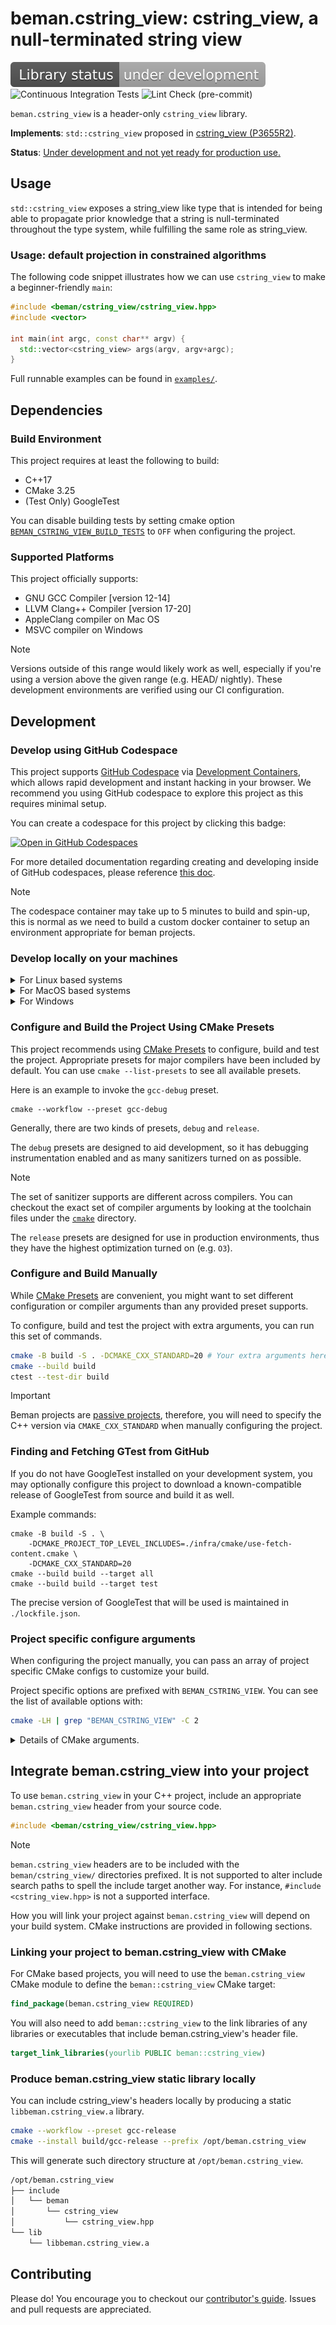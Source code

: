 # beman.cstring_view: cstring_view, a null-terminated string view

<!--
SPDX-License-Identifier: Apache-2.0 WITH LLVM-exception
-->

<!-- markdownlint-disable-next-line line-length -->
![Library Status](https://raw.githubusercontent.com/bemanproject/beman/refs/heads/main/images/badges/beman_badge-beman_library_under_development.svg) ![Continuous Integration Tests](https://github.com/dascandy/cstring_view/actions/workflows/ci_tests.yml/badge.svg) ![Lint Check (pre-commit)](https://github.com/dascandy/cstring_view/actions/workflows/pre-commit.yml/badge.svg)

`beman.cstring_view` is a header-only `cstring_view` library.

**Implements**: `std::cstring_view` proposed in [cstring\_view (P3655R2)](https://wg21.link/P3655R2).

**Status**: [Under development and not yet ready for production use.](https://github.com/bemanproject/beman/blob/main/docs/beman_library_maturity_model.md#under-development-and-not-yet-ready-for-production-use)

## Usage

`std::cstring_view` exposes a string\_view like type that is intended for being able to propagate prior knowledge that a string is null-terminated throughout the type system, while fulfilling the same role as string\_view.

### Usage: default projection in constrained algorithms

The following code snippet illustrates how we can use `cstring_view` to make a beginner-friendly `main`:

```cpp
#include <beman/cstring_view/cstring_view.hpp>
#include <vector>

int main(int argc, const char** argv) {
  std::vector<cstring_view> args(argv, argv+argc);
}
```

Full runnable examples can be found in [`examples/`](examples/).

## Dependencies

### Build Environment

This project requires at least the following to build:

* C++17
* CMake 3.25
* (Test Only) GoogleTest

You can disable building tests by setting cmake option
[`BEMAN_CSTRING_VIEW_BUILD_TESTS`](#beman_cstring_view_build_tests) to `OFF`
when configuring the project.

### Supported Platforms

This project officially supports:

* GNU GCC Compiler \[version 12-14\]
* LLVM Clang++ Compiler \[version 17-20\]
* AppleClang compiler on Mac OS
* MSVC compiler on Windows

> [!NOTE]
>
> Versions outside of this range would likely work as well,
> especially if you're using a version above the given range
> (e.g. HEAD/ nightly).
> These development environments are verified using our CI configuration.

## Development

### Develop using GitHub Codespace

This project supports [GitHub Codespace](https://github.com/features/codespaces)
via [Development Containers](https://containers.dev/),
which allows rapid development and instant hacking in your browser.
We recommend you using GitHub codespace to explore this project as this
requires minimal setup.

You can create a codespace for this project by clicking this badge:

[![Open in GitHub Codespaces](https://github.com/codespaces/badge.svg)](https://codespaces.new/bemanproject/cstring_view)

For more detailed documentation regarding creating and developing inside of
GitHub codespaces, please reference [this doc](https://docs.github.com/en/codespaces/).

> [!NOTE]
>
> The codespace container may take up to 5 minutes to build and spin-up,
> this is normal as we need to build a custom docker container to setup
> an environment appropriate for beman projects.

### Develop locally on your machines

<details>
<summary> For Linux based systems </summary>

Beman libraries require [recent versions of CMake](#build-environment),
we advise you to download CMake directly from [CMake's website](https://cmake.org/download/)
or install it via the [Kitware apt library](https://apt.kitware.com/).

A [supported compiler](#supported-platforms) should be available from your package manager.
Alternatively you could use an install script from official compiler vendors.

Here is an example of how to install the latest stable version of clang
as per [the official LLVM install guide](https://apt.llvm.org/).

```bash
bash -c "$(wget -O - https://apt.llvm.org/llvm.sh)"
```

If the included test suite is being built and run, a GoogleTest library will be
required. Here is an example of installing GoogleTest on a Debian-based Linux
environment:

```bash
apt install libgtest-dev
```

The precise command and package name will vary depending on the Linux OS you are
using. Be sure to consult documentation and the package repository for the system
you are using.

</details>

<details>
<summary> For MacOS based systems </summary>

Beman libraries require [recent versions of CMake](#build-environment).
You can use [`Homebrew`](https://brew.sh/) to install the latest major version of CMake.

```bash
brew install cmake
```

A [supported compiler](#supported-platforms) is also available from brew.

For example, you can install the latest major release of Clang as:

```bash
brew install llvm
```

</details>

<details>
<summary> For Windows </summary>

To build Beman libraries, you will need the MSVC compiler. MSVC can be obtained
by installing Visual Studio; the free Visual Studio 2022 Community Edition can
be downloaded from
[Microsoft](https://visualstudio.microsoft.com/vs/community/).

After Visual Studio has been installed, you can launch "Developer PowerShell for
VS 2022" by typing it into Windows search bar. This shell environment will
provide CMake, Ninja, and MSVC, allowing you to build the library and run the
tests.

Note that you will need to use FetchContent to build GoogleTest. To do so,
please see the instructions in the "Build GoogleTest dependency from github.com"
dropdown in the [Project specific configure
arguments](#project-specific-configure-arguments) section.

</details>

### Configure and Build the Project Using CMake Presets

This project recommends using [CMake Presets](https://cmake.org/cmake/help/latest/manual/cmake-presets.7.html)
to configure, build and test the project.
Appropriate presets for major compilers have been included by default.
You can use `cmake --list-presets` to see all available presets.

Here is an example to invoke the `gcc-debug` preset.

```shell
cmake --workflow --preset gcc-debug
```

Generally, there are two kinds of presets, `debug` and `release`.

The `debug` presets are designed to aid development, so it has debugging
instrumentation enabled and as many sanitizers turned on as possible.

> [!NOTE]
>
> The set of sanitizer supports are different across compilers.
> You can checkout the exact set of compiler arguments by looking at the toolchain
> files under the [`cmake`](cmake/) directory.

The `release` presets are designed for use in production environments,
thus they have the highest optimization turned on (e.g. `O3`).

### Configure and Build Manually

While [CMake Presets](#configure-and-build-the-project-using-cmake-presets) are
convenient, you might want to set different configuration or compiler arguments
than any provided preset supports.

To configure, build and test the project with extra arguments,
you can run this set of commands.

```bash
cmake -B build -S . -DCMAKE_CXX_STANDARD=20 # Your extra arguments here.
cmake --build build
ctest --test-dir build
```

> [!IMPORTANT]
>
> Beman projects are
> [passive projects](https://github.com/bemanproject/beman/blob/main/docs/beman_standard.md#cmake),
> therefore,
> you will need to specify the C++ version via `CMAKE_CXX_STANDARD`
> when manually configuring the project.

### Finding and Fetching GTest from GitHub

If you do not have GoogleTest installed on your development system, you may
optionally configure this project to download a known-compatible release of
GoogleTest from source and build it as well.

Example commands:

```shell
cmake -B build -S . \
    -DCMAKE_PROJECT_TOP_LEVEL_INCLUDES=./infra/cmake/use-fetch-content.cmake \
    -DCMAKE_CXX_STANDARD=20
cmake --build build --target all
cmake --build build --target test
```

The precise version of GoogleTest that will be used is maintained in
`./lockfile.json`.

### Project specific configure arguments

When configuring the project manually,
you can pass an array of project specific CMake configs to customize your build.

Project specific options are prefixed with `BEMAN_CSTRING_VIEW`.
You can see the list of available options with:

```bash
cmake -LH | grep "BEMAN_CSTRING_VIEW" -C 2
```

<details>

<summary> Details of CMake arguments. </summary>

#### `BEMAN_CSTRING_VIEW_BUILD_TESTS`

Enable building tests and test infrastructure. Default: ON.
Values: { ON, OFF }.

You can configure the project to have this option turned off via:

```bash
cmake -B build -S . -DCMAKE_CXX_STANDARD=20 -DBEMAN_CSTRING_VIEW_BUILD_TESTS=OFF
```

> [!TIP]
> Because this project requires Google Tests as part of its development
> dependency,
> disable building tests avoids the project from pulling Google Tests from
> GitHub.

#### `BEMAN_CSTRING_VIEW_BUILD_EXAMPLES`

Enable building examples. Default: ON. Values: { ON, OFF }.

</details>

## Integrate beman.cstring_view into your project

To use `beman.cstring_view` in your C++ project,
include an appropriate `beman.cstring_view` header from your source code.

```c++
#include <beman/cstring_view/cstring_view.hpp>
```

> [!NOTE]
>
> `beman.cstring_view` headers are to be included with the `beman/cstring_view/` directories prefixed.
> It is not supported to alter include search paths to spell the include target another way. For instance,
> `#include <cstring_view.hpp>` is not a supported interface.

How you will link your project against `beman.cstring_view` will depend on your build system.
CMake instructions are provided in following sections.

### Linking your project to beman.cstring_view with CMake

For CMake based projects,
you will need to use the `beman.cstring_view` CMake module
to define the `beman::cstring_view` CMake target:

```cmake
find_package(beman.cstring_view REQUIRED)
```

You will also need to add `beman::cstring_view` to the link libraries of
any libraries or executables that include beman.cstring_view's header file.

```cmake
target_link_libraries(yourlib PUBLIC beman::cstring_view)
```

### Produce beman.cstring_view static library locally

You can include cstring_view's headers locally
by producing a static `libbeman.cstring_view.a` library.

```bash
cmake --workflow --preset gcc-release
cmake --install build/gcc-release --prefix /opt/beman.cstring_view
```

This will generate such directory structure at `/opt/beman.cstring_view`.

```txt
/opt/beman.cstring_view
├── include
│   └── beman
│       └── cstring_view
│           └── cstring_view.hpp
└── lib
    └── libbeman.cstring_view.a
```

## Contributing

Please do!
You encourage you to checkout our [contributor's guide](docs/README.md).
Issues and pull requests are appreciated.
